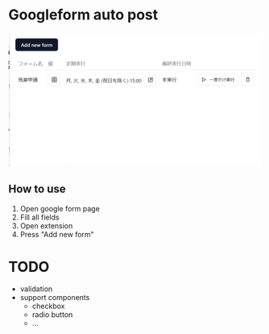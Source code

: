 # Googleform auto post

![](screenshot.png)

## How to use
1. Open google form page
2. Fill all fields
3. Open extension
4. Press "Add new form"


# TODO
- validation
- support components
  - checkbox
  - radio button
  - ...